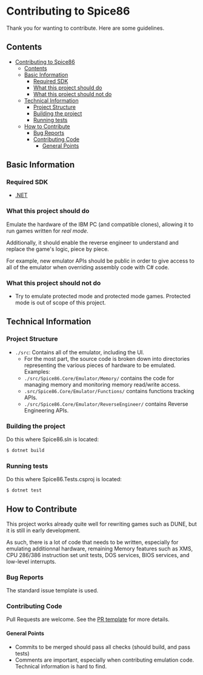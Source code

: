 # Contributing to Spice86

Thank you for wanting to contribute. Here are some guidelines.

## Contents

- [Contributing to Spice86](#contributing-to-spice86)
	- [Contents](#contents)
	- [Basic Information](#basic-information)
		- [Required SDK](#required-sdk)
		- [What this project should do](#what-this-project-should-do)
		- [What this project should not do](#what-this-project-should-not-do)
	- [Technical Information](#technical-information)
		- [Project Structure](#project-structure)
		- [Building the project](#building-the-project)
		- [Running tests](#running-tests)
	- [How to Contribute](#how-to-contribute)
		- [Bug Reports](#bug-reports)
		- [Contributing Code](#contributing-code)
			- [General Points](#general-points)


## Basic Information

### Required SDK

- [.NET](https://dotnet.microsoft.com/en-us/download/dotnet/8.0)

### What this project should do

Emulate the hardware of the IBM PC (and compatible clones), allowing it to run games written for *real mode*.

Additionally, it should enable the reverse engineer to understand and replace the game's logic, piece by piece.

For example, new emulator APIs should be public in order to give access to all of the emulator when overriding assembly code with C# code.

### What this project should not do

* Try to emulate protected mode and protected mode games. Protected mode is out of scope of this project.

## Technical Information

### Project Structure

- `./src`: Contains all of the emulator, including the UI.
	- For the most part, the source code is broken down into directories representing the various pieces of hardware to be emulated. Examples:
	- `./src/Spice86.Core/Emulator/Memory/` contains the code for managing memory and monitoring memory read/write access.
	- `.src/Spice86.Core/Emulator/Functions/` contains functions tracking APIs.
	- `./src/Spice86.Core/Emulator/ReverseEngineer/` contains Reverse Engineering APIs.


### Building the project

Do this where Spice86.sln is located:

```bash
$ dotnet build
```

### Running tests

Do this where Spice86.Tests.csproj is located:

```bash
$ dotnet test
```

## How to Contribute

This project works already quite well for rewriting games such as DUNE, but it is still in early development.

As such, there is a lot of code that needs to be written, especially for emulating additionnal hardware, remaining Memory features such as XMS, CPU 286/386 instruction set unit tests, DOS services, BIOS services, and low-level interrupts.

### Bug Reports

The standard issue template is used.

### Contributing Code

Pull Requests are welcome. See the [PR template](https://github.com/OpenRakis/Spice86/blob/master/.github/pull_request_template.md) for more details.

#### General Points

- Commits to be merged should pass all checks (should build, and pass tests)
- Comments are important, especially when contributing emulation code. Technical information is hard to find.
